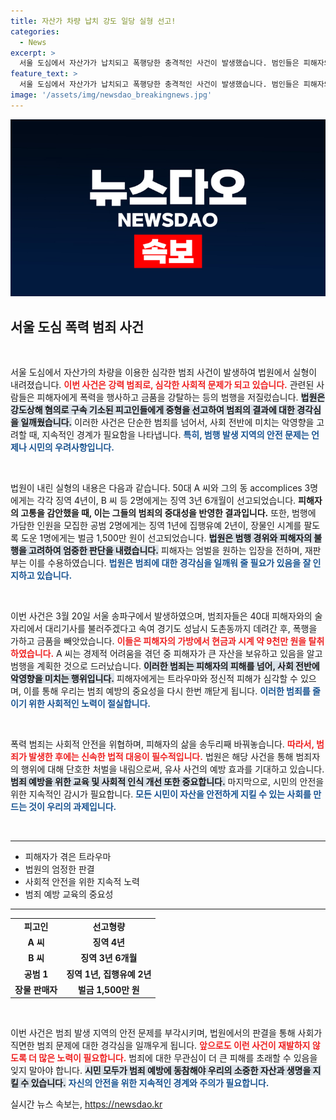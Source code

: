 ```yaml
---
title: 자산가 차량 납치 강도 일당 실형 선고!
categories:
  - News
excerpt: >
  서울 도심에서 자산가가 납치되고 폭행당한 충격적인 사건이 발생했습니다. 범인들은 피해자의 금품을 빼앗은 뒤 중형에 처해졌습니다. 범행의 전말과 배경, 피의자들의 처벌이 궁금하다면 클릭하세요!
feature_text: >
  서울 도심에서 자산가가 납치되고 폭행당한 충격적인 사건이 발생했습니다. 범인들은 피해자의 금품을 빼앗은 뒤 중형에 처해졌습니다. 범행의 전말과 배경, 피의자들의 처벌이 궁금하다면 클릭하세요!
image: '/assets/img/newsdao_breakingnews.jpg'
---
```


<p><img src="/assets/img/newsdao_breakingnews.jpg" alt="cryptoinkorea 속보" /></p>

<h2 data-ke-size="size26">서울 도심 폭력 범죄 사건</h2>

<p data-ke-size="size16">&nbsp;</p>

<p>서울 도심에서 자산가의 차량을 이용한 심각한 범죄 사건이 발생하여 법원에서 실형이 내려졌습니다. <b><span style="color: #ee2323;">이번 사건은 강력 범죄로, 심각한 사회적 문제가 되고 있습니다.</span></b> 관련된 사람들은 피해자에게 폭력을 행사하고 금품을 강탈하는 등의 범행을 저질렀습니다. <b><span style="background-color: #21538527;">법원은 강도상해 혐의로 구속 기소된 피고인들에게 중형을 선고하여 범죄의 결과에 대한 경각심을 일깨웠습니다.</span></b> 이러한 사건은 단순한 범죄를 넘어서, 사회 전반에 미치는 악영향을 고려할 때, 지속적인 경계가 필요함을 나타냅니다. <b><span style="color: #1a5490;">특히, 범행 발생 지역의 안전 문제는 언제나 시민의 우려사항입니다.</span></b> </p>

<p data-ke-size="size16">&nbsp;</p>

<p>법원이 내린 실형의 내용은 다음과 같습니다. 50대 A 씨와 그의 동 accomplices 3명에게는 각각 징역 4년이, B 씨 등 2명에게는 징역 3년 6개월이 선고되었습니다. <b><span style="ee2323;">피해자의 고통을 감안했을 때, 이는 그들의 범죄의 중대성을 반영한 결과입니다.</span></b> 또한, 범행에 가담한 인원을 모집한 공범 2명에게는 징역 1년에 집행유예 2년이, 장물인 시계를 팔도록 도운 1명에게는 벌금 1,500만 원이 선고되었습니다. <b><span style="background-color: #21538527;">법원은 범행 경위와 피해자의 불행을 고려하여 엄중한 판단을 내렸습니다.</span></b> 피해자는 엄벌을 원하는 입장을 전하며, 재판부는 이를 수용하였습니다. <b><span style="color: #1a5490;">법원은 범죄에 대한 경각심을 일깨워 줄 필요가 있음을 잘 인지하고 있습니다.</span></b></p>

<p data-ke-size="size16">&nbsp;</p>

<p>이번 사건은 3월 20일 서울 송파구에서 발생하였으며, 범죄자들은 40대 피해자와의 술자리에서 대리기사를 불러주겠다고 속여 경기도 성남시 도촌동까지 데려간 후, 폭행을 가하고 금품을 빼앗았습니다. <b><span style="color: #ee2323;">이들은 피해자의 가방에서 현금과 시계 약 9천만 원을 탈취하였습니다.</span></b> A 씨는 경제적 어려움을 겪던 중 피해자가 큰 자산을 보유하고 있음을 알고 범행을 계획한 것으로 드러났습니다. <b><span style="background-color: #21538527;">이러한 범죄는 피해자의 피해를 넘어, 사회 전반에 악영향을 미치는 행위입니다.</span></b> 피해자에게는 트라우마와 정신적 피해가 심각할 수 있으며, 이를 통해 우리는 범죄 예방의 중요성을 다시 한번 깨닫게 됩니다. <b><span style="color: #1a5490;">이러한 범죄를 줄이기 위한 사회적인 노력이 절실합니다.</span></b></p>

<p data-ke-size="size16">&nbsp;</p>

<p>폭력 범죄는 사회적 안전을 위협하며, 피해자의 삶을 송두리째 바꿔놓습니다. <b><span style="color: #ee2323;">따라서, 범죄가 발생한 후에는 신속한 법적 대응이 필수적입니다.</span></b> 법원은 해당 사건을 통해 범죄자의 행위에 대해 단호한 처벌을 내림으로써, 유사 사건의 예방 효과를 기대하고 있습니다. <b><span style="background-color: #21538527;">범죄 예방을 위한 교육 및 사회적 인식 개선 또한 중요합니다.</span></b> 마지막으로, 시민의 안전을 위한 지속적인 감시가 필요합니다. <b><span style="color: #1a5490;">모든 시민이 자산을 안전하게 지킬 수 있는 사회를 만드는 것이 우리의 과제입니다.</span></b></p>

<p data-ke-size="size16">&nbsp;</p>

<hr>

<ul>
    <li>피해자가 겪은 트라우마</li>
    <li>법원의 엄정한 판결</li>
    <li>사회적 안전을 위한 지속적 노력</li>
    <li>범죄 예방 교육의 중요성</li>
</ul>

<hr>

<table style="width: 100%;">
    <tr>
        <td style="text-align: center; height: 17px;"><b>피고인</b></td>
        <td style="text-align: center; height: 17px;"><b>선고형량</b></td>
    </tr>
    <tr>
        <td style="text-align: center; height: 17px;"><b>A 씨</b></td>
        <td style="text-align: center; height: 17px;"><b>징역 4년</b></td>
    </tr>
    <tr>
        <td style="text-align: center; height: 17px;"><b>B 씨</b></td>
        <td style="text-align: center; height: 17px;"><b>징역 3년 6개월</b></td>
    </tr>
    <tr>
        <td style="text-align: center; height: 17px;"><b>공범 1</b></td>
        <td style="text-align: center; height: 17px;"><b>징역 1년, 집행유예 2년</b></td>
    </tr>
    <tr>
        <td style="text-align: center; height: 17px;"><b>장물 판매자</b></td>
        <td style="text-align: center; height: 17px;"><b>벌금 1,500만 원</b></td>
    </tr>
</table>

<p data-ke-size="size16">&nbsp;</p>

<p>이번 사건은 범죄 발생 지역의 안전 문제를 부각시키며, 법원에서의 판결을 통해 사회가 직면한 범죄 문제에 대한 경각심을 일깨우게 됩니다. <b><span style="color: #ee2323;">앞으로도 이런 사건이 재발하지 않도록 더 많은 노력이 필요합니다.</span></b> 범죄에 대한 무관심이 더 큰 피해를 초래할 수 있음을 잊지 말아야 합니다. <b><span style="background-color: #21538527;">시민 모두가 범죄 예방에 동참해야 우리의 소중한 자산과 생명을 지킬 수 있습니다.</span></b> <b><span style="color: #1a5490;">자신의 안전을 위한 지속적인 경계와 주의가 필요합니다.</span></b></p>
실시간 뉴스 속보는, <a href="https://newsdao.kr" rel="dofollow">https://newsdao.kr</a>


